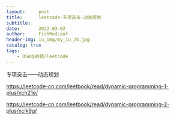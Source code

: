 ```yaml
---
layout:     post
title:      leetcode-专项突击-动态规划
subtitle:   
date:       2022-03-02
author:     FishRedLeaf
header-img: iu_img/my_iu_25.jpg
catalog: true
tags:
    - DSA与刷题/leetcode
---
```


专项突击——动态规划

https://leetcode-cn.com/leetbook/read/dynamic-programming-1-plus/xch21e/

https://leetcode-cn.com/leetbook/read/dynamic-programming-2-plus/xclk9g/
